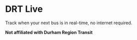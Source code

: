 # DRT Live

Track when your next bus is in real-time, no internet required.



**Not affiliated with Durham Region Transit**
